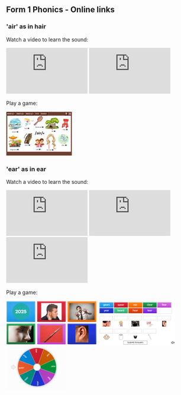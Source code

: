 ## Form 1 Phonics - Online links

### 'air' as in hair
Watch a video to learn the sound:    

<iframe width="220" height="124" src="https://www.youtube.com/embed/nAh0nZE7pxo?si=9Ny5wCjfqmizGtFQ" title="YouTube video player" frameborder="0" allow="accelerometer; autoplay; clipboard-write; encrypted-media; gyroscope; picture-in-picture; web-share" referrerpolicy="strict-origin-when-cross-origin" allowfullscreen></iframe>    

<iframe width="220" height="124" src="https://www.youtube.com/embed/iPVt0TB2Pco?si=tkQ3g3xKENALbkjC" title="YouTube video player" frameborder="0" allow="accelerometer; autoplay; clipboard-write; encrypted-media; gyroscope; picture-in-picture; web-share" referrerpolicy="strict-origin-when-cross-origin" allowfullscreen></iframe>   

Play a game:   

[![lcair1](/images/lcair1.png)](https://www.learningchocolate.com/en/en-gb/word-set/trigraph-air-1)   

### 'ear' as in ear
Watch a video to learn the sound:   

<iframe width="220" height="124" src="https://www.youtube.com/embed/2F9DxP4Fi7M?si=3MJ18QR5rDNeEzAu" title="YouTube video player" frameborder="0" allow="accelerometer; autoplay; clipboard-write; encrypted-media; gyroscope; picture-in-picture; web-share" referrerpolicy="strict-origin-when-cross-origin" allowfullscreen></iframe>   

<iframe width="220" height="124" src="https://www.youtube.com/embed/4JSwmP61nXo?si=9g9Ao-wSvRF8aDLk" title="YouTube video player" frameborder="0" allow="accelerometer; autoplay; clipboard-write; encrypted-media; gyroscope; picture-in-picture; web-share" referrerpolicy="strict-origin-when-cross-origin" allowfullscreen></iframe>   

<iframe width="220" height="124" src="https://www.youtube.com/embed/Pq_XoHSOBYc?si=domkvcr9L_gBDUSS" title="YouTube video player" frameborder="0" allow="accelerometer; autoplay; clipboard-write; encrypted-media; gyroscope; picture-in-picture; web-share" referrerpolicy="strict-origin-when-cross-origin" allowfullscreen></iframe>    

Play a game:     

[![wwear1](/images/wwear1.png)](https://wordwall.net/resource/16343823/english/ear) [![wwear2](/images/wwear2.png)](https://wordwall.net/resource/31528742/ear) [![wwear3](/images/wwear3.png)](https://wordwall.net/resource/9252407/phonics/ear-sound)    
